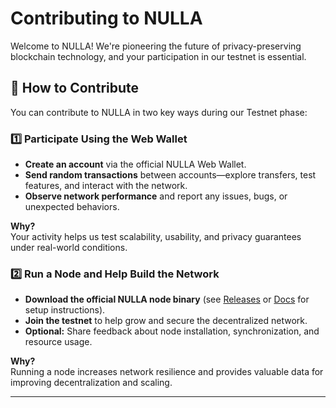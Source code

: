 # Contributing to NULLA

Welcome to NULLA! We're pioneering the future of privacy-preserving blockchain technology, and your participation in our testnet is essential.

## 🚀 How to Contribute

You can contribute to NULLA in two key ways during our Testnet phase:

### 1️⃣ Participate Using the Web Wallet

- **Create an account** via the official NULLA Web Wallet.
- **Send random transactions** between accounts—explore transfers, test features, and interact with the network.
- **Observe network performance** and report any issues, bugs, or unexpected behaviors.

**Why?**  
Your activity helps us test scalability, usability, and privacy guarantees under real-world conditions.

### 2️⃣ Run a Node and Help Build the Network

- **Download the official NULLA node binary** (see [Releases](#) or [Docs](/docs/USERGUIDE.md) for setup instructions).
- **Join the testnet** to help grow and secure the decentralized network.
- **Optional:** Share feedback about node installation, synchronization, and resource usage.

**Why?**  
Running a node increases network resilience and provides valuable data for improving decentralization and scaling.

---



